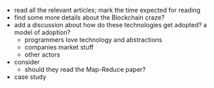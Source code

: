 - read all the relevant articles; mark the time expected for reading
- find some more details about the Blockchain craze?
- add a discussion about how do these technologies get adopted? a model of adoption?
	- programmers love technology and abstractions
	- companies market stuff
	- other actors 
- consider 
	- should they read the Map-Reduce paper? 
- case study

